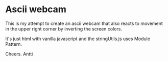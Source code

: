 Ascii webcam
============

This is my attempt to create an ascii webcam that also reacts to movement in the upper right corner by inverting the screen colors.

It's just html with vanilla javascript and the  stringUtils.js uses Module Pattern.

Cheers.
Antti

